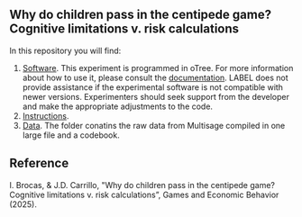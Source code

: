## Why do children pass in the centipede game? Cognitive limitations v. risk calculations

In this repository you will find:
1.	[Software](/Software/). This experiment is programmed in oTree. 
For more information about how to use it, please consult the [documentation](https://otree.readthedocs.io/en/latest/). 
LABEL does not provide assistance if the experimental software is not compatible with newer versions. Experimenters should seek support from the developer and make the appropriate adjustments to the code.
2.	[Instructions](/Instructions/).
3.	[Data](/Data/). The folder conatins the raw data from Multisage compiled in one large file and a codebook.

## Reference
I. Brocas, & J.D. Carrillo, "Why do children pass in the centipede game? Cognitive limitations v. risk calculations”, Games and Economic Behavior (2025).

